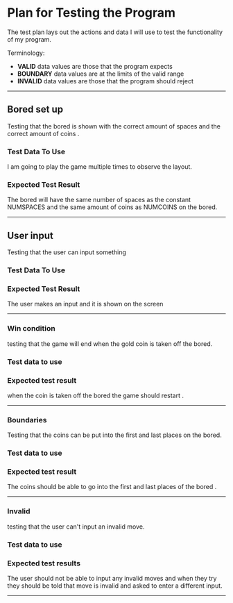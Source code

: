 # Plan for Testing the Program

The test plan lays out the actions and data I will use to test the functionality of my program.

Terminology:

- **VALID** data values are those that the program expects
- **BOUNDARY** data values are at the limits of the valid range
- **INVALID** data values are those that the program should reject

---

## Bored set up

Testing that the bored is shown with the correct amount of spaces and the correct amount of coins .

### Test Data To Use

I am going to play the game multiple times to observe the layout.

### Expected Test Result

The bored will have the same number of spaces as the constant NUMSPACES and the same amount of coins as NUMCOINS on the bored.

---

## User input

Testing that the user can input something 

### Test Data To Use



### Expected Test Result

The user makes an input and it is shown on the screen 


---


### Win condition 

testing that the game will end when the gold coin is taken off the bored.

### Test data to use

### Expected test result 
 
when the coin is taken off the bored the game should restart .

---

### Boundaries 

Testing that the coins can be put into the first and last places on the bored.

### Test data to use


### Expected test result 

The coins should be able to go into the first and last places of the bored .

---

### Invalid 

testing that the user can't input an invalid move.

### Test data to use


### Expected test results 

The user should not be able to input any invalid moves and when they try they should be told that move is invalid and asked to enter a different input.

---




